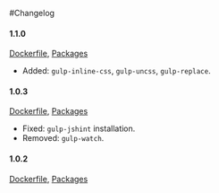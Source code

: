 #Changelog

#### 1.1.0
[Dockerfile](), 
[Packages]()  
- Added: `gulp-inline-css`, `gulp-uncss`, `gulp-replace`.

#### 1.0.3
[Dockerfile](https://github.com/ganlanyuan/dockerfile/blob/e6ba55c962c9b7863d619015b0e7bb49fd07dcea/web/Dockerfile), 
[Packages](https://github.com/ganlanyuan/dockerfile/blob/e6ba55c962c9b7863d619015b0e7bb49fd07dcea/web/package.json)  
- Fixed: `gulp-jshint` installation.
- Removed: `gulp-watch`.   

#### 1.0.2
[Dockerfile](https://github.com/ganlanyuan/dockerfile/blob/0e3154488fa427d6010b854ef8e0925936a198d0/web/Dockerfile), 
[Packages](https://github.com/ganlanyuan/dockerfile/blob/0e3154488fa427d6010b854ef8e0925936a198d0/web/package.json)  
